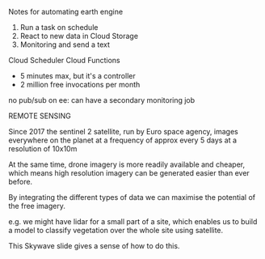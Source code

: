 Notes for automating earth engine

1. Run a task on schedule
2. React to new data in Cloud Storage
3. Monitoring and send a text

Cloud Scheduler
Cloud Functions
- 5 minutes max, but it's a controller
- 2 million free invocations per month

 no pub/sub on ee: can have a secondary monitoring job


REMOTE SENSING

Since 2017 the sentinel 2 satellite, run by Euro space agency,
images everywhere on the planet at a frequency of approx every 5 days
at a resolution of 10x10m 

At the same time, drone imagery is more readily available and cheaper, which means high resolution imagery can be generated easier than ever before.

By integrating the different types of data we can maximise the potential of the free imagery.

e.g. we might have lidar for a small part of a site, which enables us to build a model to classify vegetation over the whole site using satellite.

This Skywave slide gives a sense of how to do this.




